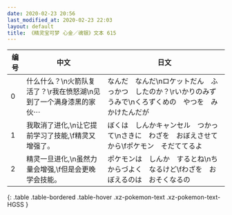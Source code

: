 ```yaml
---
date: 2020-02-23 20:56
last_modified_at: 2020-02-23 22:03
layout: default
title: 《精灵宝可梦 心金／魂银》文本 615
---
```

| 编号 | 中文 | 日文 |
| ---- | ---- | ---- |
| 0 | 什么什么？\n火箭队复活了？\r我在愤怒湖\n见到了一个满身漆黑的家伙⋯ | なんだ　なんだ\nロケットだん　ふっかつ　したのか？\rいかりのみずうみで\nくろずくめの　やつを　みかけたんだが |
| 1 | 我取消了进化,\n让它提前学习了技能,\f精灵又增强了。 | ぼくは　しんかキャンセル　つかって\nさきに　わざを　おぼえさせてから\fポケモン　そだててるよ |
| 2 | 精灵一旦进化,\n虽然力量会增强,\f但是会更晚学会技能。 | ポケモンは　しんか　するとね\nちからづよく　なるけど\fわざを　おぼえるのは　おそくなるの |
{: .table .table-bordered .table-hover .xz-pokemon-text .xz-pokemon-text-HGSS }
